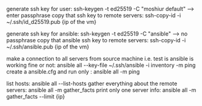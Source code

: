 generate ssh key for user: ssh-keygen -t ed25519 -C "moshiur default" --> enter passphrase
copy that ssh key to remote servers: ssh-copy-id -i ~/.ssh/id_d25519.pub {ip of the vm}

generate ssh key for ansible: ssh-keygen -t ed25519 -C "ansible" --> no passphrase
copy that ansible ssh key to remote servers: ssh-copy-id -i ~/.ssh/ansible.pub {ip of the vm}

make a connection to all servers from source machine i.e. test is ansible is working fine or not: ansible all --key-file ~/.ssh/ansible -i inventory -m ping
create a ansible.cfg and run only : ansible all -m ping

list hosts: ansible all --list-hosts
gather everything about the remote servers: ansible all -m gather_facts
print only one server info: ansible all -m gather_facts --limit {ip}

